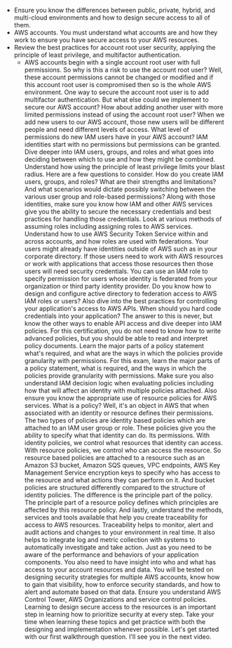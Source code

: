 - Ensure you know the differences between public, private, hybrid, and multi-cloud environments and how to design secure access to all of them.
- AWS accounts. You must understand what accounts are and how they work to ensure you have secure access to your AWS resources.
- Review the best practices for account root user security, applying the principle of least privilege, and multifactor authentication.
  - AWS accounts begin with a single account root user with full permissions. So why is this a risk to use the account root user? Well, these account permissions cannot be changed or modified and if this account root user is compromised then so is the whole AWS environment. One way to secure the account root user is to add multifactor authentication. But what else could we implement to secure our AWS account? How about adding another user with more limited permissions instead of using the account root user? When we add new users to our AWS account, those new users will be different people and need different levels of access. What level of permissions do new IAM users have in your AWS account? IAM identities start with no permissions but permissions can be granted. Dive deeper into IAM users, groups, and roles and what goes into deciding between which to use and how they might be combined. Understand how using the principle of least privilege limits your blast radius. Here are a few questions to consider. How do you create IAM users, groups, and roles? What are their strengths and limitations? And what scenarios would dictate possibly switching between the various user group and role-based permissions? Along with those identities, make sure you know how IAM and other AWS services give you the ability to secure the necessary credentials and best practices for handling those credentials. Look at various methods of assuming roles including assigning roles to AWS services. Understand how to use AWS Security Token Service within and across accounts, and how roles are used with federations. Your users might already have identities outside of AWS such as in your corporate directory. If those users need to work with AWS resources or work with applications that access those resources then those users will need security credentials. You can use an IAM role to specify permission for users whose identity is federated from your organization or third party identity provider. Do you know how to design and configure active directory to federation access to AWS IAM roles or users? Also dive into the best practices for controlling your application's access to AWS APIs. When should you hard code credentials into your application? The answer to this is never, but know the other ways to enable API access and dive deeper into IAM policies. For this certification, you do not need to know how to write advanced policies, but you should be able to read and interpret policy documents. Learn the major parts of a policy statement what's required, and what are the ways in which the policies provide granularity with permissions. For this exam, learn the major parts of a policy statement, what is required, and the ways in which the policies provide granularity with permissions. Make sure you also understand IAM decision logic when evaluating policies including how that will affect an identity with multiple policies attached. Also ensure you know the appropriate use of resource policies for AWS services. What is a policy? Well, it's an object in AWS that when associated with an identity or resource defines their permissions. The two types of policies are identity based policies which are attached to an IAM user group or role. These policies give you the ability to specify what that identity can do. Its permissions. With identity policies, we control what resources that identity can access. With resource policies, we control who can access the resource. So resource based policies are attached to a resource such as an Amazon S3 bucket, Amazon SQS queues, VPC endpoints, AWS Key Management Service encryption keys to specify who has access to the resource and what actions they can perform on it. And bucket policies are structured differently compared to the structure of identity policies. The difference is the principle part of the policy. The principle part of a resource policy defines which principles are affected by this resource policy. And lastly, understand the methods, services and tools available that help you create traceability for access to AWS resources. Traceability helps to monitor, alert and audit actions and changes to your environment in real time. It also helps to integrate log and metric collection with systems to automatically investigate and take action. Just as you need to be aware of the performance and behaviors of your application components. You also need to have insight into who and what has access to your account resources and data. You will be tested on designing security strategies for multiple AWS accounts, know how to gain that visibility, how to enforce security standards, and how to alert and automate based on that data. Ensure you understand AWS Control Tower, AWS Organizations and service control policies. Learning to design secure access to the resources is an important step in learning how to prioritize security at every step. Take your time when learning these topics and get practice with both the designing and implementation whenever possible. Let's get started with our first walkthrough question. I'll see you in the next video.
